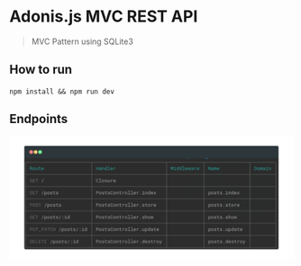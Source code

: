 # Adonis.js MVC REST API
> MVC Pattern using SQLite3

## How to run
```shell
npm install && npm run dev
```

## Endpoints
![](.github/routes.png)